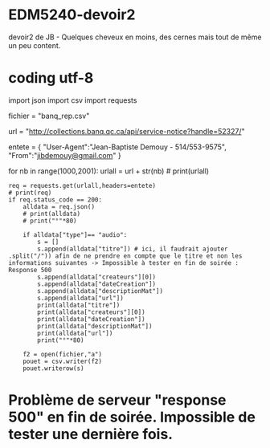 # EDM5240-devoir2
devoir2 de JB - Quelques cheveux en moins, des cernes mais tout de même un peu content.


# coding utf-8

import json
import csv
import requests

fichier = "banq_rep.csv"

url = "http://collections.banq.qc.ca/api/service-notice?handle=52327/"

entete = {
	"User-Agent":"Jean-Baptiste Demouy - 514/553-9575",
	"From":"jibdemouy@gmail.com"
}

for nb in range(1000,2001):
	urlall = url + str(nb)
	# print(urlall)

	req = requests.get(urlall,headers=entete)
	# print(req)
	if req.status_code == 200:
		alldata = req.json()
		# print(alldata)
		# print("°"*80)

		if alldata["type"]== "audio":			
			s = []
			s.append(alldata["titre"]) # ici, il faudrait ajouter .split("/")) afin de ne prendre en compte que le titre et non les informations suivantes -> Impossible à tester en fin de soirée : Response 500
			s.append(alldata["createurs"][0])
			s.append(alldata["dateCreation"])
			s.append(alldata["descriptionMat"])
			s.append(alldata["url"])
			print(alldata["titre"])
			print(alldata["createurs"][0])
			print(alldata["dateCreation"])
			print(alldata["descriptionMat"])
			print(alldata["url"])
			print("°"*80)

		f2 = open(fichier,"a")
		pouet = csv.writer(f2)
		pouet.writerow(s)


# Problème de serveur "response 500" en fin de soirée. Impossible de tester une dernière fois.
